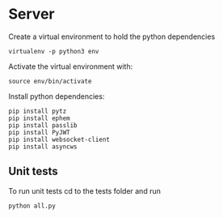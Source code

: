# Server

Create a virtual environment to hold the python dependencies
```
virtualenv -p python3 env
```

Activate the virtual environment with:
```
source env/bin/activate
```

Install python dependencies:
```
pip install pytz
pip install ephem
pip install passlib
pip install PyJWT
pip install websocket-client
pip install asyncws
```

## Unit tests
To run unit tests cd to the tests folder and run
```
python all.py
```
